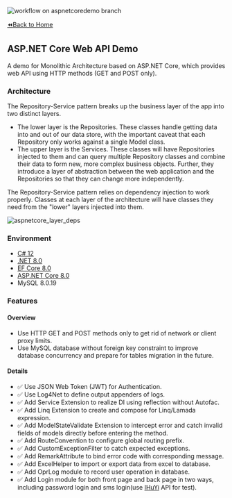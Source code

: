 ![workflow on aspnetcoredemo branch](https://github.com/Jocoboy/dotnet-demos/actions/workflows/dotnet.yml/badge.svg?branch=aspnetcoredemo) 

[:rewind:Back to Home](https://github.com/Jocoboy/dotnet-demos/tree/master)

## ASP.NET Core Web API Demo

A demo for Monolithic Architecture based on ASP.NET Core, which provides web API using HTTP methods (GET and POST only).

### Architecture

The Repository-Service pattern breaks up the business layer of the app into two distinct layers. 
- The lower layer is the Repositories. These classes handle getting data into and out of our data store, with the important caveat that each Repository only works against a single Model class. 
- The upper layer is the Services. These classes will have Repositories injected to them and can query multiple Repository classes and combine their data to form new, more complex business objects. Further, they introduce a layer of abstraction between the web application and the Repositories so that they can change more independently.

The Repository-Service pattern relies on dependency injection to work properly. Classes at each layer of the architecture will have classes they need from the "lower" layers injected into them.

![aspnetcore_layer_deps](https://jocoboy.github.io/Hexo-Blog/2024/08/13/abp-and-ddd/aspnetcore_layer_deps.png)

### Environment

- [C# 12](https://learn.microsoft.com/zh-cn/dotnet/csharp/whats-new/csharp-12)
- [.NET 8.0](https://learn.microsoft.com/zh-cn/dotnet/core/whats-new/dotnet-8/overview) 
- [EF Core 8.0](https://learn.microsoft.com/zh-cn/ef/core/what-is-new/ef-core-8.0/whatsnew)
- [ASP.NET Core 8.0](https://learn.microsoft.com/zh-cn/aspnet/core/release-notes/aspnetcore-8.0?view=aspnetcore-8.0)
- MySQL 8.0.19

### Features

#### Overview 

- Use HTTP GET and POST methods only to get rid of network or client proxy limits.
- Use MySQL database without foreign key constraint to improve database concurrency and prepare for tables migration in the future.

#### Details

- :white_check_mark: Use JSON Web Token (JWT) for Authentication.
- :white_check_mark: Use Log4Net to define output appenders of logs.
- :white_check_mark: Add Service Extension to realize DI using reflection without Autofac.
- :white_check_mark: Add Linq Extension to create and compose for Linq/Lamada expression.
- :white_check_mark: Add ModelStateValidate Extension to intercept error and catch invalid fields of models directly before entering the method.
- :white_check_mark: Add RouteConvention to configure global routing prefix.
- :white_check_mark: Add CustomExceptionFilter to catch expected exceptions.
- :white_check_mark: Add RemarkAttribute to bind error code with corresponding message.
- :white_check_mark: Add ExcelHelper to import or export data from excel to database.
- :white_check_mark: Add OprLog module to record user operation in database.
- :white_check_mark: Add Login module for both front page and back page in two ways, including password login and sms login(use [IHuYi](https://www.ihuyi.com/) API for test).
